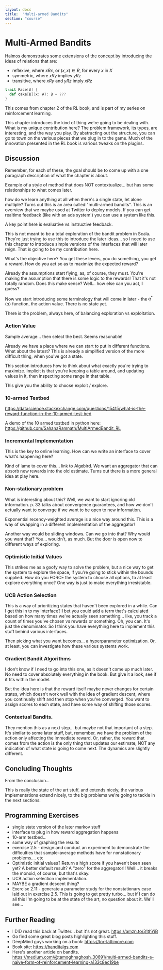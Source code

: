 ```yaml
---
layout: docs
title:  "Multi-armed Bandits"
section: "course"
---
```


# Multi-Armed Bandits

Halmos demonstrates some extensions of the concept by introducing the ideas of relations that are:
- reflexive, where $x R x$, or $(x, x) \in R$, for every $x$ in $X$
- symmetric, where $x R y$ implies $y R z$
- transitive, where $x R y$ and $y R z$ imply $x R z$

```scala
trait Face[A] {
  def cake[B](x: A): B = ???
}
```

This comes from chapter 2 of the RL book, and is part of my series on reinforcement learning.

This chapter introduces the kind of thing we're going to be dealing with. What is my unique contribution here? The problem framework, its types, are interesting, and the way you play. By abstracting out the structure, you can go to town on the various pieces that we plug in to the game. Much of the innovation presented in the RL book is various tweaks on the plugins.

## Discussion

Remember, for each of these, the goal should be to come up with a one paragraph description of what the chapter is about.

Example of a style of method that does NOT contextualize... but has some relationships to what comes later.

how do we learn anything at all when there's a single state, let alone multiple? Turns out this is an area called "multi-armed bandits". This is an overview that we maybe used at Twitter to deploy models. If you can get realtime feedback (like with an ads system!) you can use a system like this.

A key point here is evaluative vs instructive feedback.

This is not meant to be a total exploration of the bandit problem in Scala. They're just trying to use this to introduce the later ideas... so I need to use this chapter to introduce simple versions of the interfaces that will later reign. That is going to be my contribution here.

What's the objective here? You get these levers, you do something, you get a reward. How do you act so as to maximize the expected reward?

Already the assumptions start flying, as, of course, they must. You're making the assumption that there is some logic to the rewards! That it's not totally random. Does this make sense? Well... how else can you act, I guess?

Now we start introducing some terminology that will come in later - the $q^*(a)$ function, the action value. There is no state yet.

There is the problem, always here, of balancing exploration vs exploitation.

### Action Value

Sample average... then select the best. Seems reasonable!

Already we have a place where we can start to put in different functions. What about the latest? This is already a simplified version of the more difficult thing, when you've got a state.

This section introduces how to think about what exactly you're trying to maximize. Implicit is that you're keeping a table around, and updating values in it, then inspecting some range in that table.

This give you the ability to choose exploit / explore.

### 10-armed Testbed
https://datascience.stackexchange.com/questions/15415/what-is-the-reward-function-in-the-10-armed-test-bed

A demo of the 10 armed testbed in python here: https://github.com/SahanaRamnath/MultiArmedBandit_RL

### Incremental Implementation
This is the key to online learning. How can we write an interface to cover what's happening here?

Kind of lame to cover this... link to Algebird. We want an aggregator that can absorb new rewards into the old estimate. Turns out there is a more general idea at play here.

### Non-stationary problem

What is interesting about this? Well, we want to start ignoring old information.
p. 33 talks about convergence guarantees, and how we don't actually want to converge if we want to be open to new information.

Exponential recency-weighted average is a nice way around this. This is a way of swapping in a different implementation of the aggregator!

Another way would be sliding windows. Can we go into that? Why would you want that? You... wouldn't, as much. But the door is open now to different ways of exploring.

### Optimistic Initial Values

This strikes me as a goofy way to solve the problem, but a nice way to get the system to explore the space, if you're going to stick within the bounds supplied. How do you FORCE the system to choose all options, to at least explore everything once? One way is just to make everything irresistable.

### UCB Action Selection

This is a way of prioritizing states that haven't been explored in a while. Can I get this in to my interface? I bet you could add a term that's calculated based on how many times we've actually seen something... like, you track a count of times you've chosen vs rewards or something. Oh, you can. It's just the denominator. So I think you have everything here to implement this stuff behind various interfaces.

Then picking what you want becomes... a hyperparameter optimization. Or, at least, you can investigate how these various systems work.

### Gradient Bandit Algorithms

I don't know if I need to go into this one, as it doesn't come up much later. No need to cover absolutely everything in the book. But give it a look, see if it fits within the model.

But the idea here is that the reward itself maybe never changes for certain states, which doesn't work well with the idea of gradient descent, where you continually shift and then stop when you've converged. You want to assign scores to each state, and have some way of shifting those scores.

### Contextual Bandits.

They mention this as a next step... but maybe not that important of a step. It's similar to some later stuff, but, remember, we have the problem of the action only affecting the immediate reward. Or, rather, the reward that comes from the action is the only thing that updates our estimate, NOT any indication of what state is going to come next. The dynamics are slightly different.

## Concluding Thoughts

From the conclusion...

This is really the state of the art stuff, and extends nicely, the various implementations extend nicely, to the big problems we're going to tackle in the next sections.

## Programming Exercises

- single state version of the later markov stuff
- interface to plug in how reward aggregation happens
- 10-arm testbed...
- some way of graphing the results
- exercise 2.5 - design and conduct an experiment to demonstrate the difficulties that sample-average methods have for nonstationary problems.... etc
- Optimistic initial values? Return a high score if you haven't been seen yet? A better default result? A "zero" for the aggregator!! Well... it breaks the monoid, of course, but that's okay.
- UCB action selection implementation.
- MAYBE a gradient descent thing?
- Exercise 2.11 - generate a parameter study for the nonstationary case laid out in exercise 2.5. This is going to get pretty turbo... but if I can do all this I'm going to be at the state of the art, no question about it. We'll see...

## Further Reading

- I DID read this back at Twitter... but it's not great. https://amzn.to/31thYiB
- Go find some great blog posts highlighting this stuff.
- DeepMind guys working on a book: https://tor-lattimore.com
- Book site: https://banditalgs.com
- Here's another article on bandits. https://medium.com/@tamoghnaghosh_30691/multi-armed-bandits-a-naive-form-of-reinforcement-learning-a133c8ec19be

